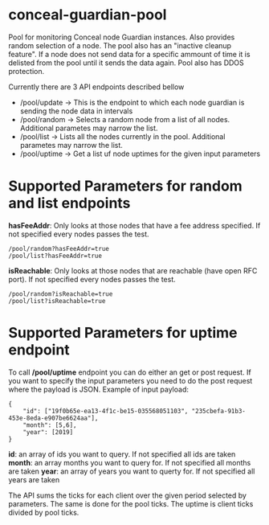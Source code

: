 # conceal-guardian-pool

Pool for monitoring Conceal node Guardian instances. Also provides random selection of a node.
The pool also has an "inactive cleanup feature". If a node does not send data for a specific ammount of time it is delisted from the pool until it sends the data again. Pool also has DDOS protection.

Currently there are 3 API endpoints described bellow

* /pool/update -> This is the endpoint to which each node guardian is sending the node data in intervals
* /pool/random -> Selects a random node from a list of all nodes. Additional parametes may narrow the list.
* /pool/list -> Lists all the nodes currently in the pool. Additional parametes may narrow the list.
* /pool/uptime -> Get a list uf node uptimes for the given input parameters

# Supported Parameters for random and list endpoints

**hasFeeAddr**: Only looks at those nodes that have a fee address specified. If not specified every nodes passes the test.

```
/pool/random?hasFeeAddr=true
/pool/list?hasFeeAddr=true

```

**isReachable**:  Only looks at those nodes that are reachable (have open RFC port). If not specified every nodes passes the test.

```
/pool/random?isReachable=true
/pool/list?isReachable=true
```

# Supported Parameters for uptime endpoint

To call **/pool/uptime** endpoint you can do either an get or post request. If you want to specify the input parameters you need to do the post request where the payload is JSON. Example of input payload:

```
{
	"id": ["19f0b65e-ea13-4f1c-be15-035568051103", "235cbefa-91b3-453e-8eda-e907be6624aa"],
  	"month": [5,6],
  	"year": [2019]
}
```

**id**: an array of ids you want to query. If not specified all ids are taken
**month**: an array months you want to query for. If not specified all months are taken
**year**: an array of years you want to querty for. If not specified all years are taken

The API sums the ticks for each client over the given period selected by parameters. The same is done for the pool ticks. The uptime is client ticks divided by pool ticks.
